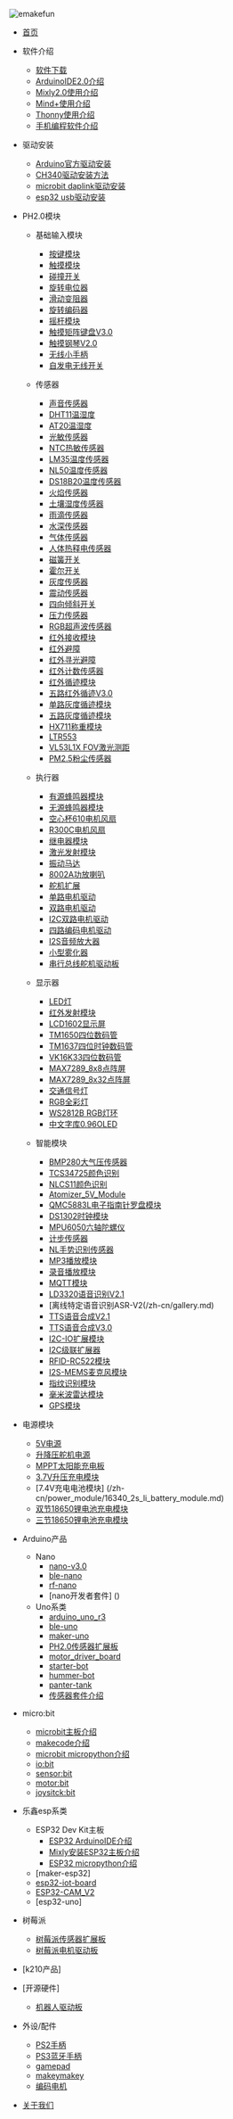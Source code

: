 <!-- docs/_sidebar.md -->
![emakefun](zh-cn/_media/favicon.jpg)

- [首页](/zh-cn/homepage.md)

- 软件介绍
  - [软件下载](/zh-cn/software/software_download.zh-CN.md)
  - [ArduinoIDE2.0介绍](/zh-cn/software/arduino_ide/arduino_ide.zh-CN.md)
  - [Mixly2.0使用介绍](/zh-cn/software/mixly/mixly.zh-CN.md)
  - [Mind+使用介绍](/zh-cn/software/)
  - [Thonny使用介绍](/zh-cn/software/thonny/thonny.zh-CN.md)
  - [手机编程软件介绍](/zh-cn/software/Mobile_programming/Mobile_programming.md)

- 驱动安装
  - [Arduino官方驱动安装](/zh-cn/driver/Arduino_official_driver/Arduino_official_driver.md)
  - [CH340驱动安装方法](/zh-cn/driver/ch340_driver/ch340_driver.md)
  - [microbit daplink驱动安装](/zh-cn/driver/microbit_daplink_driver/microbit_daplink_driver.md)
  - [esp32 usb驱动安装](/zh-cn/driver/esp32_driver/esp32_driver.md)

- PH2.0模块
  - 基础输入模块
    - [按键模块](/zh-cn/gallery.md)
    - [触摸模块](/zh-cn/gallery.md)
    - [碰撞开关](/zh-cn/gallery.md)
    - [旋转电位器](/zh-cn/gallery.md)
    - [滑动变阻器](/zh-cn/gallery.md)
    - [旋转编码器](/zh-cn/gallery.md)
    - [摇杆模块](/zh-cn/gallery.md)
    - [触摸矩阵键盘V3.0](/zh-cn/gallery.md)
    - [触摸钢琴V2.0](zh-cn/ph2.0_sensors/base_input_module/touch_piano/touch_piano.md)
    - [无线小手柄](/zh-cn/gallery.md)
    - [自发电无线开关](/zh-cn/gallery.md)

  - 传感器
    - [声音传感器](/zh-cn/gallery.md)
    - [DHT11温湿度](/zh-cn/gallery.md)
    - [AT20温湿度](/zh-cn/gallery.md)
    - [光敏传感器](/zh-cn/gallery.md)
    - [NTC热敏传感器](/zh-cn/gallery.md)
    - [LM35温度传感器](/zh-cn/gallery.md)
    - [NL50温度传感器](zh-cn/ph2.0_sensors/sensors/temperature_sensor_nl50/temperature_sensor_nl50.md)
    - [DS18B20温度传感器](/zh-cn/gallery.md)
    - [火焰传感器](/zh-cn/ph2.0_sensors/sensors/flame_sensor.md)
    - [土壤湿度传感器](/zh-cn/ph2.0_sensors/sensors/soil_moisture_sensor.md)
    - [雨滴传感器](/zh-cn/ph2.0_sensors/sensors/water_droplets_sensor.md)
    - [水深传感器](/zh-cn/ph2.0_sensors/sensors/water_depth_sensor.md)
    - [气体传感器](/zh-cn/ph2.0_sensors/sensors/mq_gas_sensor.md)
    - [人体热释电传感器](/zh-cn/ph2.0_sensors/sensors/human_body_sensor.md)
    - [磁簧开关](/zh-cn/ph2.0_sensors/sensors/magnetic-switch_sensor.md)
    - [霍尔开关](/zh-cn/ph2.0_sensors/sensors/magnetic-switch_sensor.md)
    - [灰度传感器](/zh-cn/ph2.0_sensors/sensors/grayscale_sensor.md)
    - [震动传感器](/zh-cn/ph2.0_sensors/sensors/shock_sensor.md)
    - [四向倾斜开关](/zh-cn/ph2.0_sensors/sensors/tilt_switch_sensor.md)
    - [压力传感器](/zh-cn/ph2.0_sensors/sensors/pressure_sensor.md)
    - [RGB超声波传感器](/zh-cn/ph2.0_sensors/sensors/rus_04.md)
    - [红外接收模块](/zh-cn/sensors/irReceiverModel.md)
    - [红外避障](/zh-cn/gallery.md)
    - [红外寻光避障](/zh-cn/gallery.md)
    - [红外计数传感器](/zh-cn/gallery.md)
    - [红外循迹模块](/zh-cn/ph2.0_sensors/sensors/tracking_sensor.md)
    - [五路红外循迹V3.0](/zh-cn/gallery.md)
    - [单路灰度循迹模块](/zh-cn/gallery.md)
    - [五路灰度循迹模块](/zh-cn/gallery.md)
    - [HX711称重模块](/zh-cn/)
    - [LTR553]()
    - [VL53L1X FOV激光测距]()
    - [PM2.5粉尘传感器]()

  - 执行器
    - [有源蜂鸣器模块](/zh-cn/ph2.0_sensors/actuators/buzzerModel.md)
    - [无源蜂鸣器模块](/zh-cn/ph2.0_sensors/actuators/passiveBuzzerModel.md)
    - [空心杯610电机风扇](/zh-cn/ph2.0_sensors/actuators/motorModelV2.md)
    - [R300C电机风扇]( /zh-cn/ph2.0_sensors/actuators/highPowerMotorModule.md)
    - [继电器模块](/zh-cn/ph2.0_sensors/actuators/relayModel.md)
    - [激光发射模块](/zh-cn/ph2.0_sensors/actuators/laserEmissionModel.md)
    - [振动马达](/zh-cn/ph2.0_sensors/actuators/vibrationMotorModule.md)
    - [8002A功放喇叭](/zh-cn/ph2.0_sensors/actuators/bigSpeakerModule.md)
    - [舵机扩展](/zh-cn/ph2.0_sensors/actuators/servoModel.md)
    - [单路电机驱动](/zh-cn/ph2.0_sensors/actuators/)
    - [双路电机驱动](/zh-cn/ph2.0_sensors/actuators/highSpeedMiniMotorDriveBoardModel.md)
    - [I2C双路电机驱动](/zh-cn/ph2.0_sensors/actuators/highSpeedMiniMotorDriveBoardModel.md)
    - [四路编码电机驱动](/zh-cn/ph2.0_sensors/actuators/)
    - [I2S音频放大器](/zh-cn/gallery.md)
    - [小型雾化器](/zh-cn/ph2.0_sensors/actuators/small_atomizer/small_atomizer.md)
    - [串行总线舵机驱动板]()

  - 显示器
    - [LED灯](/zh-cn/ph2.0_sensors/displayers/LED.md)
    - [红外发射模块](/zh-cn/ph2.0_sensors/actuators/infraredEmissionModel.md)
    - [LCD1602显示屏](/zh-cn/ph2.0_sensors/displayers/LCD1602.md)
    - [TM1650四位数码管](/zh-cn/ph2.0_sensors/displayers/TM1650.md)
    - [TM1637四位时钟数码管](/zh-cn/ph2.0_sensors/displayers/TM1637.md)
    - [VK16K33四位数码管](/zh-cn/ph2.0_sensors/displayers/4_digit_7_segment_v2.0.md)
    - [MAX7289_8x8点阵屏](/zh-cn/ph2.0_sensors/displayers/8x8LedDisplay.md)
    - [MAX7289_8x32点阵屏](/zh-cn/ph2.0_sensors/displayers/8x32LedDisplay.md)
    - [交通信号灯](/zh-cn/ph2.0_sensors/displayers/trafficLights.md)
    - [RGB全彩灯](/zh-cn/ph2.0_sensors/displayers/RGB.md)
    - [WS2812B RGB灯环](/zh-cn/ph2.0_sensors/displayers/RGBRing.md)
    - [中文字库0.96OLED](/zh-cn/ph2.0_sensors/displayers/GT20L16S1Y_OLED.md)

  - 智能模块
    - [BMP280大气压传感器](/zh-cn/gallery.md)
    - [TCS34725颜色识别](/zh-cn/gallery.md)
    - [NLCS11颜色识别](zh-cn/ph2.0_sensors/smart_module/color_sensor_nlcs11/color_sensor_nlcs11.md)
    - [Atomizer_5V_Module](zh-cn/ph2.0_sensors/smart_module/Atomizer_5V_Module/Atomizer_5V_Module.md)
    - [QMC5883L电子指南针罗盘模块](/zh-cn/gallery.md)
    - [DS1302时钟模块](/zh-cn/gallery.md)
    - [MPU6050六轴陀螺仪](/zh-cn/gallery.md)
    - [计步传感器](/zh-cn/gallery.md)
    - [NL手势识别传感器](/zh-cn/gallery.md)
    - [MP3播放模块](/zh-cn/gallery.md)
    - [录音播放模块](/zh-cn/gallery.md)
    - [MQTT模块](/zh-cn/.md)
    - [LD3320语音识别V2.1](/zh-cn/gallery.md)
    - [离线特定语音识别ASR-V2(/zh-cn/gallery.md)
    - [TTS语音合成V2.1](/zh-cn/gallery.md)
    - [TTS语音合成V3.0](/zh-cn/gallery.md)
    - [I2C-IO扩展模块](/zh-cn/gallery.md)
    - [I2C级联扩展器](/zh-cn/)
    - [RFID-RC522模块](/zh-cn/gallery.md)
    - [I2S-MEMS麦克风模块](/zh-cn/gallery.md)
    - [指纹识别模块]()
    - [毫米波雷达模块]()
    - [GPS模块]()

- 电源模块
  - [5V电源]()
  - [升降压舵机电源]()
  - [MPPT太阳能充电板](zh-cn/ph2.0_sensors/smart_module/MPPT_Module/MPPT_Module.md)
  - [3.7V升压充电模块](/zh-cn//power_module/3.7v_battery_module.md)
  - [7.4V充电电池模块] (/zh-cn/power_module/16340_2s_li_battery_module.md)
  - [双节18650锂电池充电模块](/zh-cn//power_module/18650_2s_li_battery_module.md)
  - [三节18650锂电池充电模块](/zh-cn//power_module/18650_3s_li_battery_module.md)

- Arduino产品
  - Nano
    - [nano-v3.0](/general/algorithm/data-structures/stack/README.zh-CN.md)
    - [ble-nano](/general/algorithm/data-structures/queue/README.zh-CN.md)
    - [rf-nano](/general/algorithm/data-structures/queue/README.zh-CN.md)
    - [nano开发者套件] ()
  - Uno系类
    - [arduino_uno_r3](/Arduino/UnoR3/README.zh-CN.md)
    - [ble-uno](/Arduino/ble-uno/README.zh-CN.md)
    - [maker-uno](/Arduino/maker-uno/README.zh-CN.md)
    - [PH2.0传感器扩展板](/Arduino/PH2.0_externtion_borad/README.zh-CN.md)
    - [motor_driver_board](/Arduino/motor_driver_board/README.zh-CN.md)
    - [starter-bot]()
    - [hummer-bot]()
    - [panter-tank]()
    - [传感器套件介绍]()

- micro:bit
  - [microbit主板介绍](https://microbit.org/zh-cn/get-started/features/overview/)
  - [makecode介绍](/zh-cn/microbit/makecode/MakeCode使用介绍.md)
  - [microbit micropython介绍](/zh-cn/micro_bit/microbit_micropython/microbit_micropython.md)
  - [io:bit](/zh-cn/micro_bit/iot_bit.md)
  - [sensor:bit](/zh-cn/micro_bit/sensorbit.md)
  - [motor:bit](/zh-cn/micro_bit/motorbit.md)
  - [joysitck:bit](/zh-cn/micro_bit/joystickbit.md)

- 乐鑫esp系类
  - ESP32 Dev Kit主板
    - [ESP32 ArduinoIDE介绍]()
    - [Mixly安装ESP32主板介绍]()
    - [ESP32 micropython介绍](https://www.micropython.org.cn/nav/micropython/%E4%BD%BF%E7%94%A8%E6%95%99%E7%A8%8B/esp32)
  - [maker-esp32]
  - [esp32-iot-board](/esp32/esp32_iot_board.md)
  - [ESP32-CAM_V2](zh-cn/esp32/ESP32_CAM/ESP32_CAM.md)
  - [esp32-uno]
- 树莓派
  - [树莓派传感器扩展板](zh-cn/raspberrypi/raspberrypi_motordriver_board.md)
  - [树莓派电机驱动板](zh-cn/raspberrypi/raspberrypi_motordriver_board/raspberrypi_motordriver_board.md)

- [k210产品]

- [开源硬件]
  - [机器人驱动板]()

- 外设/配件
  - [PS2手柄]()
  - [PS3蓝牙手柄](zh-cn/peripheral/bluetooth_gamepad_ps3/bluetooth_gamepad_ps3.md)
  - [gamepad](/Arduino/gamepad/README.zh-CN.md)
  - [makeymakey]()
  - [编码电机]()

- [关于我们](/zh-cn/about.md)
